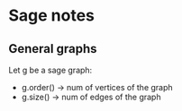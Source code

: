# Sage notes

## General graphs

Let g be a sage graph:

- g.order() -> num of vertices of the graph
- g.size() -> num of edges of the graph 